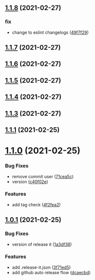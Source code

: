 ## [1.1.8](https://github.com/ljourm/sandbox/compare/1.1.7...1.1.8) (2021-02-27)


### fix

* change to eslint changelogs ([49f7f29](https://github.com/ljourm/sandbox/commit/49f7f291e0897b4fd96b6cfeef04cee7f139d2b7))

## [1.1.7](https://github.com/ljourm/sandbox/compare/1.1.6...1.1.7) (2021-02-27)



## [1.1.6](https://github.com/ljourm/sandbox/compare/1.1.6...1.1.7) (2021-02-27)



## [1.1.5](https://github.com/ljourm/sandbox/compare/1.1.6...1.1.7) (2021-02-27)



## [1.1.4](https://github.com/ljourm/sandbox/compare/1.1.6...1.1.7) (2021-02-27)



## [1.1.3](https://github.com/ljourm/sandbox/compare/1.1.6...1.1.7) (2021-02-27)



## [1.1.1](https://github.com/ljourm/sandbox/compare/1.1.6...1.1.7) (2021-02-25)



# [1.1.0](https://github.com/ljourm/sandbox/compare/1.1.6...1.1.7) (2021-02-25)


### Bug Fixes

* remove commit user ([71cea5c](https://github.com/ljourm/sandbox/commit/71cea5c849f97d113b1e00cc379a0d7dda35a4d1))
* version ([c40f02e](https://github.com/ljourm/sandbox/commit/c40f02e287e466cc1bdb7a4bfd0147991a39f576))


### Features

* add tag check ([4f2fea2](https://github.com/ljourm/sandbox/commit/4f2fea23a2e021dda09b3e57424e81e1336a8498))



## [1.0.1](https://github.com/ljourm/sandbox/compare/1.1.6...1.1.7) (2021-02-25)


### Bug Fixes

* version of release it ([1a3df38](https://github.com/ljourm/sandbox/commit/1a3df38cd61c8352cda59d017b8288aaa0041ee5))


### Features

* add .release-it.json ([3f71ed5](https://github.com/ljourm/sandbox/commit/3f71ed5646e7513ccdb35095d9be19d7adaa61f1))
* add github auto release flow ([dcaecbd](https://github.com/ljourm/sandbox/commit/dcaecbd6462d6c7889e14b0b368beaa0ecb54149))

